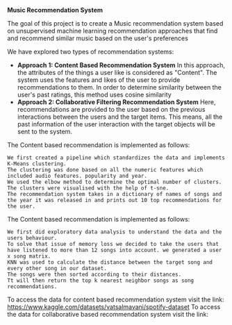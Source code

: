 **Music Recommendation System**

The goal of this project is to create a Music recommendation system based on unsupervised machine learning recommendation approaches that find and recommend similar music based on the user's preferences

We have explored two types of recommendation systems:
- **Approach 1: Content Based Recommendation System**
In this approach, the attributes of the things a user like is considered as "Content". The system uses the features and likes of the user to provide recommendations to them. In order to determine similarity between the user's past ratings, this method uses cosine similarity
- **Approach 2: Collaborative Filtering Recommendation System**
Here, recommendations are provided to the user based on the previous interactions between the users and the target items. This means, all the past information of the user interaction with the target objects will be sent to the system.

The Content based recommendation is implemented as follows:

    We first created a pipeline which standardizes the data and implements K-Means clustering.
    The clustering was done based on all the numeric features which included audio features. popularity and year.
    We used the elbow method to determine the optimal number of clusters.
    The clusters were visualised with the help of t-sne.
    The recommendation system takes in a dictionary of names of songs and the year it was released in and prints out 10 top recommendations for the user.

The Content based recommendation is implemented as follows:

    We first did exploratory data analysis to understand the data and the users behaviour.
    To solve that issue of memory loss we decided to take the users that have listened to more than 12 songs into account. we generated a user x song matrix.
    KNN was used to calculate the distance between the target song and every other song in our dataset.
    The songs were then sorted according to their distances.
    Tt will then return the top k nearest neighbor songs as song recommendations.

To access the data for content based recommendation system visit the link: https://www.kaggle.com/datasets/vatsalmavani/spotify-dataset
To access the data for collaborative based recommendation system visit the link: 
